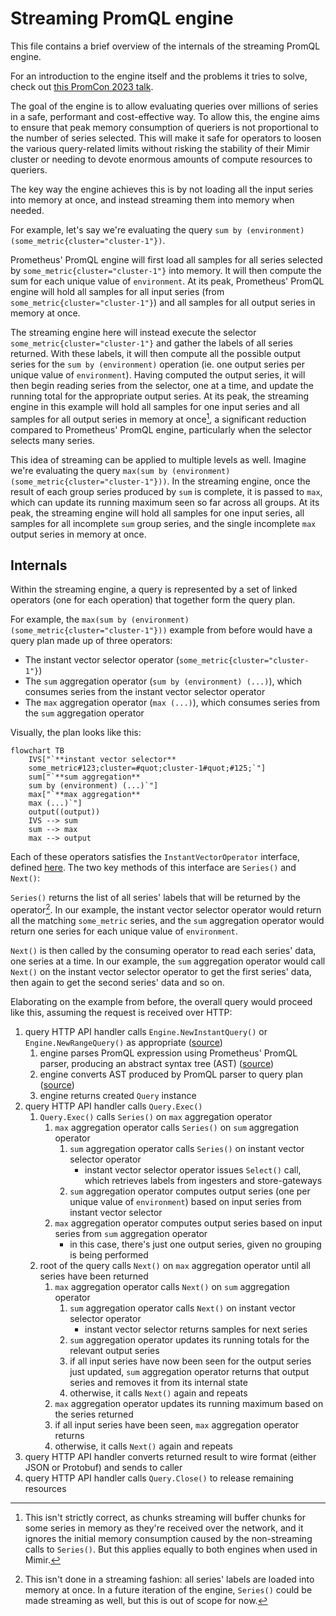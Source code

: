 # Streaming PromQL engine

This file contains a brief overview of the internals of the streaming PromQL engine.

For an introduction to the engine itself and the problems it tries to solve, check out [this PromCon 2023 talk](https://www.youtube.com/watch?v=3kM2Asj6hcg).

The goal of the engine is to allow evaluating queries over millions of series in a safe, performant and cost-effective way.
To allow this, the engine aims to ensure that peak memory consumption of queriers is not proportional to the number of series selected.
This will make it safe for operators to loosen the various query-related limits without risking the stability of their Mimir cluster or needing to devote enormous amounts of compute resources to queriers.

The key way the engine achieves this is by not loading all the input series into memory at once, and instead streaming them into memory when needed.

For example, let's say we're evaluating the query `sum by (environment) (some_metric{cluster="cluster-1"})`.

Prometheus' PromQL engine will first load all samples for all series selected by `some_metric{cluster="cluster-1"}` into memory.
It will then compute the sum for each unique value of `environment`.
At its peak, Prometheus' PromQL engine will hold all samples for all input series (from `some_metric{cluster="cluster-1"}`) and all samples for all output series in memory at once.

The streaming engine here will instead execute the selector `some_metric{cluster="cluster-1"}` and gather the labels of all series returned.
With these labels, it will then compute all the possible output series for the `sum by (environment)` operation (ie. one output series per unique value of `environment`).
Having computed the output series, it will then begin reading series from the selector, one at a time, and update the running total for the appropriate output series.
At its peak, the streaming engine in this example will hold all samples for one input series and all samples for all output series in memory at once[^1],
a significant reduction compared to Prometheus' PromQL engine, particularly when the selector selects many series.

This idea of streaming can be applied to multiple levels as well. Imagine we're evaluating the query `max(sum by (environment) (some_metric{cluster="cluster-1"}))`.
In the streaming engine, once the result of each group series produced by `sum` is complete, it is passed to `max`, which can update its running maximum seen so far across all groups.
At its peak, the streaming engine will hold all samples for one input series, all samples for all incomplete `sum` group series, and the single incomplete `max` output series in memory at once.

## Internals

Within the streaming engine, a query is represented by a set of linked operators (one for each operation) that together form the query plan.

For example, the `max(sum by (environment) (some_metric{cluster="cluster-1"}))` example from before would have a query plan made up of three operators:

- The instant vector selector operator (`some_metric{cluster="cluster-1"}`)
- The `sum` aggregation operator (`sum by (environment) (...)`), which consumes series from the instant vector selector operator
- The `max` aggregation operator (`max (...)`), which consumes series from the `sum` aggregation operator

Visually, the plan looks like this:

```mermaid
flowchart TB
    IVS["`**instant vector selector**
    some_metric#123;cluster=#quot;cluster-1#quot;#125;`"]
    sum["`**sum aggregation**
    sum by (environment) (...)`"]
    max["`**max aggregation**
    max (...)`"]
    output((output))
    IVS --> sum
    sum --> max
    max --> output
```

Each of these operators satisfies the `InstantVectorOperator` interface, defined [here](./operator/operator.go).
The two key methods of this interface are `Series()` and `Next()`:

`Series()` returns the list of all series' labels that will be returned by the operator[^2].
In our example, the instant vector selector operator would return all the matching `some_metric` series, and the `sum` aggregation operator would return one series for each unique value of `environment`.

`Next()` is then called by the consuming operator to read each series' data, one series at a time.
In our example, the `sum` aggregation operator would call `Next()` on the instant vector selector operator to get the first series' data, then again to get the second series' data and so on.

Elaborating on the example from before, the overall query would proceed like this, assuming the request is received over HTTP:

1. query HTTP API handler calls `Engine.NewInstantQuery()` or `Engine.NewRangeQuery()` as appropriate ([source](./engine.go))
   1. engine parses PromQL expression using Prometheus' PromQL parser, producing an abstract syntax tree (AST) ([source](./query.go))
   1. engine converts AST produced by PromQL parser to query plan ([source](./query.go))
   1. engine returns created `Query` instance
1. query HTTP API handler calls `Query.Exec()`
   1. `Query.Exec()` calls `Series()` on `max` aggregation operator
      1. `max` aggregation operator calls `Series()` on `sum` aggregation operator
         1. `sum` aggregation operator calls `Series()` on instant vector selector operator
            - instant vector selector operator issues `Select()` call, which retrieves labels from ingesters and store-gateways
         1. `sum` aggregation operator computes output series (one per unique value of `environment`) based on input series from instant vector selector
      1. `max` aggregation operator computes output series based on input series from `sum` aggregation operator
         - in this case, there's just one output series, given no grouping is being performed
   1. root of the query calls `Next()` on `max` aggregation operator until all series have been returned
      1. `max` aggregation operator calls `Next()` on `sum` aggregation operator
         1. `sum` aggregation operator calls `Next()` on instant vector selector operator
            - instant vector selector returns samples for next series
         1. `sum` aggregation operator updates its running totals for the relevant output series
         1. if all input series have now been seen for the output series just updated, `sum` aggregation operator returns that output series and removes it from its internal state
         1. otherwise, it calls `Next()` again and repeats
      1. `max` aggregation operator updates its running maximum based on the series returned
      1. if all input series have been seen, `max` aggregation operator returns
      1. otherwise, it calls `Next()` again and repeats
1. query HTTP API handler converts returned result to wire format (either JSON or Protobuf) and sends to caller
1. query HTTP API handler calls `Query.Close()` to release remaining resources

[^1]:
    This isn't strictly correct, as chunks streaming will buffer chunks for some series in memory as they're received over the network, and it ignores the initial memory consumption caused by the non-streaming calls to `Series()`.
    But this applies equally to both engines when used in Mimir.

[^2]:
    This isn't done in a streaming fashion: all series' labels are loaded into memory at once.
    In a future iteration of the engine, `Series()` could be made streaming as well, but this is out of scope for now.
